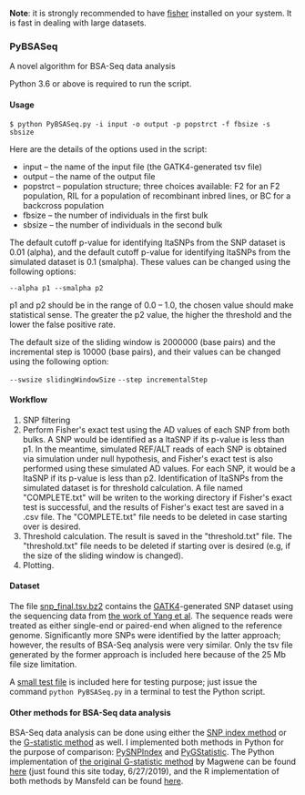 **Note**: it is strongly recommended to have [fisher](https://github.com/brentp/fishers_exact_test) installed on your system. It is fast in dealing with large datasets.

### PyBSASeq
A novel algorithm for BSA-Seq data analysis

Python 3.6 or above is required to run the script. 

#### Usage

`$ python PyBSASeq.py -i input -o output -p popstrct -f fbsize -s sbsize`

Here are the details of the options used in the script:
- input – the name of the input file (the GATK4-generated tsv file)
- output – the name of the output file
- popstrct – population structure; three choices available: F2 for an F2 population, RIL for a population of recombinant inbred lines, or BC for a backcross population
- fbsize – the number of individuals in the first bulk
- sbsize – the number of individuals in the second bulk

The default cutoff p-value for identifying ltaSNPs from the SNP dataset is 0.01 (alpha), and the default cutoff p-value for identifying ltaSNPs from the simulated dataset is 0.1 (smalpha). These values can be changed using the following options:

`--alpha p1 --smalpha p2`

p1 and p2 should be in the range of 0.0 – 1.0, the chosen value should make statistical sense. The greater the p2 value, the higher the threshold and the lower the false positive rate.

The default size of the sliding window is 2000000 (base pairs) and the incremental step is 10000 (base pairs), and their values can be changed using the following option:

`--swsize slidingWindowSize`
`--step incrementalStep`

#### Workflow
1. SNP filtering
2. Perform Fisher's exact test using the AD values of each SNP from both bulks. A SNP would be identified as a ltaSNP if its p-value is less than p1. In the meantime, simulated REF/ALT reads of each SNP is obtained via simulation under null hypothesis, and Fisher's exact test is also performed using these simulated AD values. For each SNP, it would be a ltaSNP if its p-value is less than p2. Identification of ltaSNPs from the simulated dataset is for threshold calculation. A file named "COMPLETE.txt" will be writen to the working directory if Fisher's exact test is successful, and the results of Fisher's exact test are saved in a .csv file. The "COMPLETE.txt" file needs to be deleted in case starting over is desired. 
3. Threshold calculation. The result is saved in the "threshold.txt" file. The "threshold.txt" file needs to be deleted if starting over is desired (e.g, if the size of the sliding window is changed).
4. Plotting.

#### Dataset
The file [snp_final.tsv.bz2](https://github.com/dblhlx/PyBSASeq/blob/master/snp_final.tsv.bz2) contains the [GATK4](https://software.broadinstitute.org/gatk/download/)-generated SNP dataset using the sequencing data from [the work of Yang et al](https://www.ncbi.nlm.nih.gov/pubmed/23935868). The sequence reads were treated as either single-end or paired-end when aligned to the reference genome. Significantly more SNPs were identified by the latter approach; however, the results of BSA-Seq analysis were very similar. Only the tsv file generated by the former approach is included here because of the 25 Mb file size limitation. 

A [small test file](https://github.com/dblhlx/PyBSASeq/blob/master/smallTestFile.tsv) is included here for testing purpose; just issue the command `python PyBSASeq.py` in a terminal to test the Python script.

#### Other methods for BSA-Seq data analysis
BSA-Seq data analysis can be done using either the [SNP index method](https://onlinelibrary.wiley.com/doi/full/10.1111/tpj.12105) or the [G-statistic method](https://journals.plos.org/ploscompbiol/article?id=10.1371/journal.pcbi.1002255) as well. I implemented both methods in Python for the purpose of comparison: [PySNPIndex](https://github.com/dblhlx/PySNPIndex) and [PyGStatistic](https://github.com/dblhlx/PyGStatistic). The Python implementation of [the original G-statistic method](https://journals.plos.org/ploscompbiol/article?id=10.1371/journal.pcbi.1002255) by Magwene can be found [here](https://bitbucket.org/pmagwene/bsaseq/src/master/) (just found this site today, 6/27/2019), and the R implementation of both methods by Mansfeld can be found [here](https://github.com/bmansfeld/QTLseqr).
